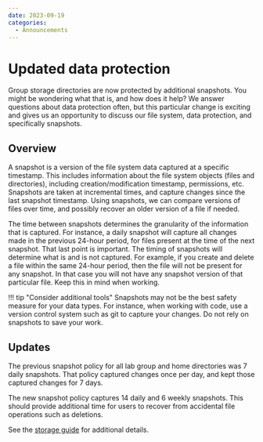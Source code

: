```yaml
---
date: 2023-09-19
categories:
  - Announcements
---
```


# Updated data protection

Group storage directories are now protected by additional snapshots. You might be wondering what that is, and how does it help? We answer questions about data protection often, but this particular change is exciting and gives us an opportunity to discuss our file system, data protection, and specifically snapshots.

<!-- more -->

## Overview

A snapshot is a version of the file system data captured at a specific timestamp. This includes information about the file system objects (files and directories), including creation/modification timestamp, permissions, etc. Snapshots are taken at incremental times, and capture changes since the last snapshot timestamp. Using snapshots, we can compare versions of files over time, and possibly recover an older version of a file if needed.

The time between snapshots determines the granularity of the information that is captured. For instance, a daily snapshot will capture all changes made in the previous 24-hour period, for files present at the time of the next snapshot. That last point is important. The timing of snapshots will determine what is and is not captured. For example, if you create and delete a file within the same 24-hour period, then the file will not be present for any snapshot. In that case you will not have any snapshot version of that particular file. Keep this in mind when working.

!!! tip "Consider additional tools"
    Snapshots may not be the best safety measure for your data types. For instance, when working with code, use a version control system such as git to capture your changes. Do not rely on snapshots to save your work.

## Updates

The previous snapshot policy for all lab group and home directories was 7 daily snapshots. That policy captured changes once per day, and kept those captured changes for 7 days.

The new snapshot policy captures 14 daily and 6 weekly snapshots. This should provide additional time for users to recover from accidental file operations such as deletions.

See the [storage guide](../../storage/rcc-storage.md) for additional details.
